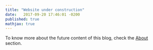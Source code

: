 ```yaml
---
title: "Website under construction"
date:   2017-09-20 17:46:01 -0200
published: true
mathjax: true
---
```




To know more about the future content of this blog, check the [About](https://yseulthb.github.io/about/) section. 
